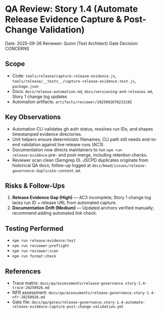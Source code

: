 # QA Review: Story 1.4 (Automate Release Evidence Capture & Post-Change Validation)

Date: 2025-09-26
Reviewer: Quinn (Test Architect)
Gate Decision: CONCERNS

## Scope

- Code: `tools/release/capture-release-evidence.js`, `tools/release/__tests__/capture-release-evidence.test.js`, `package.json`
- Docs: `docs/release-automation.md`, `docs/versioning-and-releases.md`, Story 1 change log updates
- Automation artifacts: `artifacts/reviewer/20250926T023210Z`

## Key Observations

- Automation CLI validates gh auth status, resolves run IDs, and shapes timestamped evidence directories.
- Unit helpers ensure deterministic filenames; CLI path still needs end-to-end validation against live release runs (AC3).
- Documentation now directs maintainers to run `npm run release:evidence` pre- and post-merge, including retention checks.
- Reviewer scan clean (Semgrep 0). JSCPD duplicates originate from historical QA docs; follow-up logged at `docs/bmad/issues/release-governance-duplicate-content.md`.

## Risks & Follow-Ups

1. **Release Evidence Gap (High)** — AC3 incomplete; Story 1 change log lacks run ID + release URL from automated capture.
2. **Documentation Drift (Medium)** — Updated anchors verified manually; recommend adding automated link check.

## Testing Performed

- `npm run release:evidence:test`
- `npm run reviewer:preflight`
- `npm run reviewer:scan`
- `npm run format:check`

## References

- Trace matrix: `docs/qa/assessments/release-governance.story-1.4-trace-20250926.md`
- NFR assessment: `docs/qa/assessments/release-governance.story-1.4-nfr-20250926.md`
- Gate file: `docs/qa/gates/release-governance.story-1.4-automate-release-evidence-capture-post-change-validation.yml`
